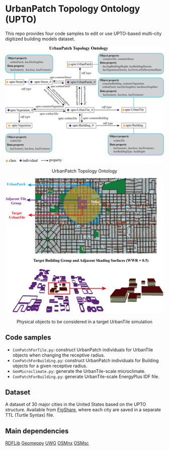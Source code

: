 # UrbanPatch Topology Ontology (UPTO)

This repo provides  four code samples to edit or use UPTO-based multi-city digitized building models dataset.

![ONTO](UPTO.png "ONTO")
<p align = "center"> UrbanPatch Topology Ontology</p>

<p align = "center">    </p>
<p align = "center">    </p>

 ![workflow](Patch_demo.png "workflow")
<p align = "center">Physical objects to be considered in a target UrbanTile simulation</p>

  
 ## Code samples
  
  * `ConPatchForTile.py`: construct UrbanPatch individuals for UrbanTile objects when changing the receptive radius.
  * `ConPatchForBuilding.py`: construct UrbanPatch individuals for Building objects for a given receptive radius.
  * `GenMicroclimate.py`: generate the UrbanTile-scale microclimate.
  * `ConPatchForBuilding.py`: generate UrbanTile-scale EnergyPlus IDF file.


## Dataset
A dataset of 30 major cities in the United States based on the UPTO structure. 
Available from [FigShare](https://doi.org/10.6084/m9.figshare.20799637.v1), where each city are saved in a separate TTL (Turtle Syntax) file. 

## Main dependencies 
[RDFLib](https://pypi.org/project/rdflib/) 
[Geomeppy](https://pypi.org/project/geomeppy/) 
[UWG](https://pypi.org/project/uwg/) 
[OSMnx](https://pypi.org/project/osmnx/) 
[OSMsc](https://pypi.org/project/osmsc/) 







